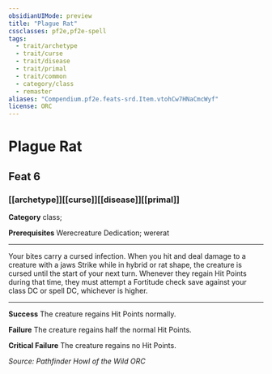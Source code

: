```yaml
---
obsidianUIMode: preview
title: "Plague Rat"
cssclasses: pf2e,pf2e-spell
tags:
  - trait/archetype
  - trait/curse
  - trait/disease
  - trait/primal
  - trait/common
  - category/class
  - remaster
aliases: "Compendium.pf2e.feats-srd.Item.vtohCw7HNaCmcWyf"
license: ORC
---
```

# Plague Rat
## Feat 6
### [[archetype]][[curse]][[disease]][[primal]]

**Category** class; 



**Prerequisites** Werecreature Dedication; wererat
* * *
Your bites carry a cursed infection. When you hit and deal damage to a creature with a jaws Strike while in hybrid or rat shape, the creature is cursed until the start of your next turn. Whenever they regain Hit Points during that time, they must attempt a Fortitude check save against your class DC or spell DC, whichever is higher.

* * *

**Success** The creature regains Hit Points normally.

**Failure** The creature regains half the normal Hit Points.

**Critical Failure** The creature regains no Hit Points.

*Source: Pathfinder Howl of the Wild*
*ORC*